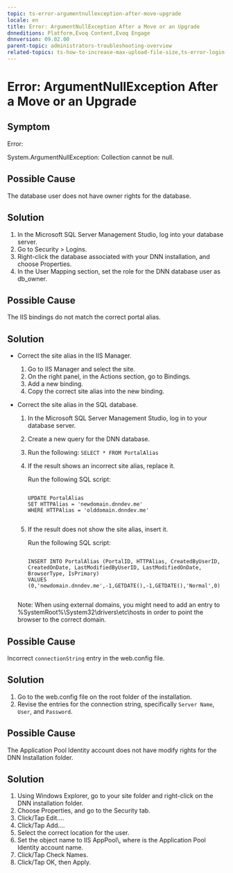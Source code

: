 ```yaml
---
topic: ts-error-argumentnullexception-after-move-upgrade
locale: en
title: Error: ArgumentNullException After a Move or an Upgrade
dnneditions: Platform,Evoq Content,Evoq Engage
dnnversion: 09.02.00
parent-topic: administrators-troubleshooting-overview
related-topics: ts-how-to-increase-max-upload-file-size,ts-error-login-ip-filtering-is-currently-disabled,ts-error-another-user-has-taken-action-on-the-page,ts-error-unknown-server-tag-DNNComboBox,ts-error-could-not-load-awssdk,ts-error-sql-timeout,ts-install-missing-resources,ts-mixed-content-ssl,ts-broken-profile-image,ts-page-remains-in-draft,ts-unable-to-remove-page-redirect-urls,ts-site-theme-not-loading,ts-incomplete-content-localization,ts-missing-persona-bar
---
```


# Error: ArgumentNullException After a Move or an Upgrade

## Symptom

Error:

System.ArgumentNullException: Collection cannot be null.

## Possible Cause

The database user does not have owner rights for the database.

## Solution

1.  In the Microsoft SQL Server Management Studio, log into your database server.
2.  Go to Security \> Logins.
3.  Right-click the database associated with your DNN installation, and choose Properties.
4.  In the User Mapping section, set the role for the DNN database user as db_owner.

## Possible Cause

The IIS bindings do not match the correct portal alias.

## Solution

*   Correct the site alias in the IIS Manager.
    1.  Go to IIS Manager and select the site.
    2.  On the right panel, in the Actions section, go to Bindings.
    3.  Add a new binding.
    4.  Copy the correct site alias into the new binding.
*   Correct the site alias in the SQL database.
    
    1.  In the Microsoft SQL Server Management Studio, log in to your database server.
    2.  Create a new query for the DNN database.
    3.  Run the following: `SELECT * FROM PortalAlias`
    4.  If the result shows an incorrect site alias, replace it.
        
        Run the following SQL script:
        
        ```
        
        UPDATE PortalAlias
        SET HTTPAlias = 'newdomain.dnndev.me'
        WHERE HTTPAlias = 'olddomain.dnndev.me'
                                            
        ```
        
    5.  If the result does not show the site alias, insert it.
        
        Run the following SQL script:
        
        ```
        
        INSERT INTO PortalAlias (PortalID, HTTPAlias, CreatedByUserID, CreatedOnDate, LastModifiedByUserID, LastModifiedOnDate, BrowserType, IsPrimary)
        VALUES (0,'newdomain.dnndev.me',-1,GETDATE(),-1,GETDATE(),'Normal',0)
                                            
        ```
        
    
    Note: When using external domains, you might need to add an entry to %SystemRoot%\\System32\\drivers\\etc\\hosts in order to point the browser to the correct domain.
    

## Possible Cause

Incorrect `connectionString` entry in the web.config file.

## Solution

1.  Go to the web.config file on the root folder of the installation.
2.  Revise the entries for the connection string, specifically `Server Name`, `User`, and `Password`.

## Possible Cause

The Application Pool Identity account does not have modify rights for the DNN Installation folder.

## Solution

1.  Using Windows Explorer, go to your site folder and right-click on the DNN installation folder.
2.  Choose Properties, and go to the Security tab.
3.  Click/Tap Edit….
4.  Click/Tap Add….
5.  Select the correct location for the user.
6.  Set the object name to IIS AppPool\\<AppPoolName>, where <AppPoolName> is the Application Pool Identity account name.
7.  Click/Tap Check Names.
8.  Click/Tap OK, then Apply.
